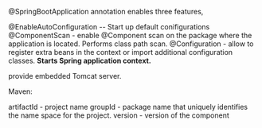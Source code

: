
@SpringBootApplication annotation enables  three features,

@EnableAutoConfiguration  -- Start up default conifigurations
@ComponentScan - enable @Component scan on the package where the application is located. Performs class path scan.
@Configuration - allow to register extra beans in the context or import additional configuration classes. **Starts Spring application context.**

provide embedded Tomcat server.






Maven: 

artifactId - project name
groupId - package name that uniquely identifies the name space for the project.
version - version of the component
